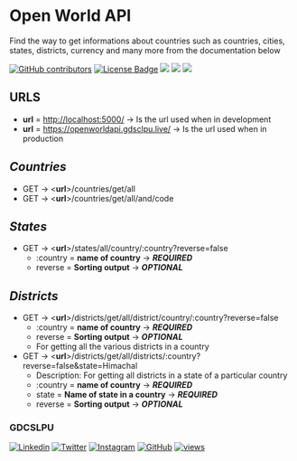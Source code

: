 # **Open World API**

Find the way to get informations about countries such as countries, cities, states, districts, currency and many more from the documentation below


<a href="https://github.com/gdsclpu/OpenWorldAPI/graphs/contributors"><img alt="GitHub contributors" src="https://img.shields.io/github/contributors/gdsclpu/OpenWorldAPI?color=blueviolet"></a>
<a href="https://github.com/gdsclpu/OpenWorldAPI/blob/main/LICENSE"><img src="https://img.shields.io/github/license/gdsclpu/OpenWorldAPI?color=orange" alt="License Badge"/></a>
<a href="https://github.com/gdsclpu/OpenWorldAPI/issues"><img src="https://img.shields.io/github/issues/gdsclpu/OpenWorldAPI?color=pink&logo=github"/></a>
<a href="https://github.com/gdsclpu/OpenWorldAPI/fork"><img src="https://img.shields.io/github/forks/gdsclpu/OpenWorldAPI?color=success&logo=github"/></a>
<a><img src="https://img.shields.io/github/stars/gdsclpu/OpenWorldAPI?color=yellow">

## **URLS**

- **url** = <http://localhost:5000/> -> Is the url used when in development
- **url** = <https://openworldapi.gdsclpu.live/> -> Is the url used when in production
  
## *Countries*

- GET -> <**url**>/countries/get/all
- GET -> <**url**>/countries/get/all/and/code

## *States*

- GET -> <**url**>/states/all/country/:country?reverse=false
  - :country = **name of country** -> ***REQUIRED***
  - reverse = **Sorting output** -> ***OPTIONAL***

## *Districts*

- GET -> <**url**>/districts/get/all/district/country/:country?reverse=false
  - :country = **name of country** -> ***REQUIRED***
  - reverse = **Sorting output** -> ***OPTIONAL***
  - For getting all the various districts in a country
- GET -> <**url**>/districts/get/all/districts/:country?reverse=false&state=Himachal
  - Description: For getting all districts in a state of a particular country
  - :country = **name of country** -> ***REQUIRED***
  - state = **Name of state in a country** -> ***REQUIRED***
  - reverse = **Sorting output** -> ***OPTIONAL***
  
<!-- # *Cities*
- GET -> <**url**>/cities/get/all/cities/country/:country?reverse=false
  - Description: For getting all cities in a country
  - :country = **name of country** -> ***REQUIRED***
  - reverse = **Sorting output** -> ***OPTIONAL***
- GET -> <**url**>/cities/get/all/cities/state/:country?reverse=false&state
  - Description: For getting all cities in a particular state of a country
  - :country = **name of country** -> ***REQUIRED***
  - state = **Name of state in a country** -> ***REQUIRED***
  - reverse = **Sorting output** -> ***OPTIONAL*** -->
  

### GDCSLPU
[![Linkedin](https://img.shields.io/badge/-LinkedIn-blue?style=flat-square&logo=Linkedin&logoColor=white&link=https://www.linkedin.com/company/gdsclpu/)](https://www.linkedin.com/company/gdsclpu/)
[![Twitter](https://img.shields.io/badge/-Twitter-%231DA1F2.svg?style=flat-square&logo=twitter&logoColor=white&link=https://www.twitter.com/codemistic/)](https://twitter.com/gdsclpu)
[![Instagram](https://img.shields.io/badge/-Instagram-red?style=flat-square&logo=Instagram&logoColor=white&link=https://www.instagram.com/gdsclpu/)](https://www.instagram.com/gdsclpu/)
[![GitHub](https://img.shields.io/badge/-Github-%23100000.svg?&style=flat-square&logo=github&logoColor=white&link=https://github.com/gdsclpu)](https://github.com/gdsclpu)
[![views](https://komarev.com/ghpvc/?username=codemistic&label=Profile%20views&color=0e75b6&style=flat)](https://github.com/gdsclpu/)

